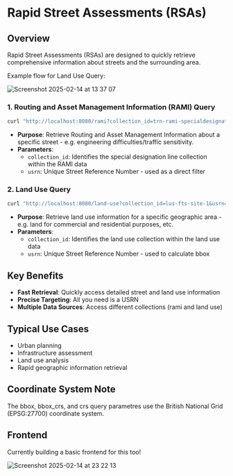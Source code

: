 # Rapid Street Assessments (RSAs)

## Overview

Rapid Street Assessments (RSAs) are designed to quickly retrieve comprehensive information about streets and the surrounding area.

Example flow for Land Use Query:

![Screenshot 2025-02-14 at 13 37 07](https://github.com/user-attachments/assets/7d05f8f4-cb00-490d-ab88-926bec951c69)

### 1. Routing and Asset Management Information (RAMI) Query

```bash
curl "http://localhost:8080/rami?collection_id=trn-rami-specialdesignationline-1&usrn=8100239"
```

- **Purpose**: Retrieve Routing and Asset Management Information about a specific street - e.g. engineering difficulties/traffic sensitivity.
- **Parameters**:
  - `collection_id`: Identifies the special designation line collection within the RAMI data
  - `usrn`: Unique Street Reference Number - used as a direct filter

### 2. Land Use Query

```bash
curl "http://localhost:8080/land-use?collection_id=lus-fts-site-1&usrn=11720125"
```

- **Purpose**: Retrieve land use information for a specific geographic area - e.g. land for commercial and residential purposes, etc.
- **Parameters**:
  - `collection_id`: Identifies the land use collection within the land use data
  - `usrn`: Unique Street Reference Number - used to calculate bbox

## Key Benefits

- **Fast Retrieval**: Quickly access detailed street and land use information
- **Precise Targeting**: All you need is a USRN
- **Multiple Data Sources**: Access different collections (rami and land use)

## Typical Use Cases

- Urban planning
- Infrastructure assessment
- Land use analysis
- Rapid geographic information retrieval

## Coordinate System Note

The bbox, bbox_crs, and crs query parametres use the British National Grid (EPSG:27700) coordinate system.

## Frontend 

Currently building a basic frontend for this too!

![Screenshot 2025-02-14 at 23 22 13](https://github.com/user-attachments/assets/74a9b63f-c64c-4b77-8e82-8f611146c243)


